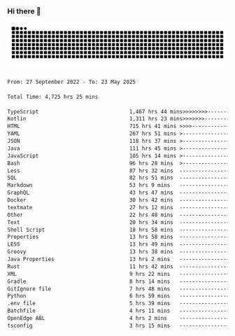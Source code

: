### Hi there 👋

<picture>
  <source media="(prefers-color-scheme: dark)" srcset="https://raw.githubusercontent.com/heyline/heyline/output/github-contribution-grid-snake-dark.svg">
  <source media="(prefers-color-scheme: light)" srcset="https://raw.githubusercontent.com/heyline/heyline/output/github-contribution-grid-snake.svg">
  <img alt="github contribution grid snake animation" src="https://raw.githubusercontent.com/heyline/heyline/output/github-contribution-grid-snake.svg">
</picture>

<!--START_SECTION:waka-->

```txt
From: 27 September 2022 - To: 23 May 2025

Total Time: 4,725 hrs 25 mins

TypeScript                             1,467 hrs 44 mins>>>>>>>>-----------------   31.06 %
Kotlin                                 1,311 hrs 23 mins>>>>>>>------------------   27.75 %
HTML                                   715 hrs 41 mins >>>>---------------------   15.15 %
YAML                                   267 hrs 51 mins >------------------------   05.67 %
JSON                                   118 hrs 37 mins >------------------------   02.51 %
Java                                   111 hrs 45 mins >------------------------   02.36 %
JavaScript                             105 hrs 14 mins >------------------------   02.23 %
Bash                                   96 hrs 28 mins  >------------------------   02.04 %
Less                                   87 hrs 32 mins  -------------------------   01.85 %
SQL                                    82 hrs 51 mins  -------------------------   01.75 %
Markdown                               53 hrs 9 mins   -------------------------   01.13 %
GraphQL                                43 hrs 47 mins  -------------------------   00.93 %
Docker                                 30 hrs 42 mins  -------------------------   00.65 %
textmate                               27 hrs 12 mins  -------------------------   00.58 %
Other                                  22 hrs 48 mins  -------------------------   00.48 %
Text                                   20 hrs 34 mins  -------------------------   00.44 %
Shell Script                           18 hrs 58 mins  -------------------------   00.40 %
Properties                             13 hrs 58 mins  -------------------------   00.30 %
LESS                                   13 hrs 49 mins  -------------------------   00.29 %
Groovy                                 13 hrs 38 mins  -------------------------   00.29 %
Java Properties                        13 hrs 2 mins   -------------------------   00.28 %
Rust                                   11 hrs 42 mins  -------------------------   00.25 %
XML                                    9 hrs 22 mins   -------------------------   00.20 %
Gradle                                 8 hrs 14 mins   -------------------------   00.17 %
GitIgnore file                         7 hrs 48 mins   -------------------------   00.17 %
Python                                 6 hrs 59 mins   -------------------------   00.15 %
.env file                              5 hrs 39 mins   -------------------------   00.12 %
Batchfile                              4 hrs 11 mins   -------------------------   00.09 %
OpenEdge ABL                           4 hrs 2 mins    -------------------------   00.09 %
tsconfig                               3 hrs 15 mins   -------------------------   00.07 %
```

<!--END_SECTION:waka-->

